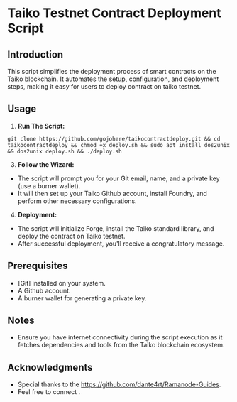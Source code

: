 # Taiko Testnet Contract Deployment Script

## Introduction

This script simplifies the deployment process of smart contracts on the Taiko blockchain. It automates the setup, configuration, and deployment steps, making it easy for users to deploy contract on taiko testnet.

## Usage

1. **Run The Script:**
 ```
git clone https://github.com/gojohere/taikocontractdeploy.git && cd taikocontractdeploy && chmod +x deploy.sh && sudo apt install dos2unix && dos2unix deploy.sh && ./deploy.sh

  ```

3. **Follow the Wizard:**
- The script will prompt you for your Git email, name, and a private key (use a burner wallet).
- It will then set up your Taiko Github account, install Foundry, and perform other necessary configurations.

4. **Deployment:**
- The script will initialize Forge, install the Taiko standard library, and deploy the contract on Taiko testnet.
- After successful deployment, you'll receive a congratulatory message.

## Prerequisites

- [Git] installed on your system.
- A Github account.
- A burner wallet for generating a private key.

## Notes

- Ensure you have internet connectivity during the script execution as it fetches dependencies and tools from the Taiko blockchain ecosystem.

## Acknowledgments

- Special thanks to the https://github.com/dante4rt/Ramanode-Guides.
- Feel free to connect .

